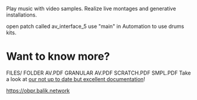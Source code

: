 
Play music with video samples.
Realize live montages and generative installations.

  open patch called av_interface_5
  use "main" in Automation to use drums kits. 
  
# Want to know more?
FILES/ FOLDER AV.PDF
GRANULAR AV.PDF
SCRATCH.PDF
SMPL.PDF
Take a look at [our not up to date but excellent documentation](/doc/README.md)! 

https://obpr.balik.network

